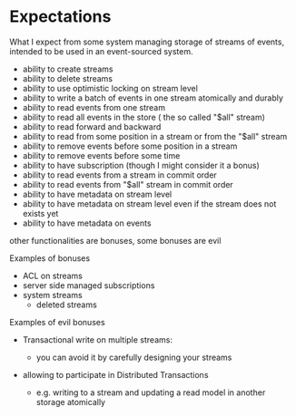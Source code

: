 # Expectations 

What I expect from some system managing storage of streams of events, intended to be used in an event-sourced system.

- ability to create streams
- ability to delete streams
- ability to use optimistic locking on stream level
- ability to write a batch of events in one stream atomically and durably
- ability to read events from one stream 
- ability to read all events in the store ( the so called "$all" stream)
- ability to read forward and backward
- ability to read from some position in a stream or from the "$all" stream
- ability to remove events before some position in a stream
- ability to remove events before some time
- ability to have subscription (though I might consider it a bonus)
- ability to read events from a stream in commit order 
- ability to read events from "$all" stream in commit order
- ability to have metadata on stream level   
- ability to have metadata on stream level even if the stream does not exists yet
- ability to have metadata on events

other functionalities are bonuses, some bonuses are evil

Examples of bonuses
- ACL on streams
- server side managed subscriptions 
- system streams 
  - deleted streams

Examples of evil bonuses  
- Transactional write on multiple streams:
  - you can avoid it by carefully designing your streams
  
- allowing to participate in Distributed Transactions
  - e.g. writing to a stream and updating a read model in another storage atomically
